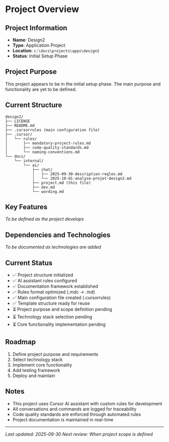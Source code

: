 # Project Overview

## Project Information
- **Name**: Design2
- **Type**: Application Project
- **Location**: `c:\docs\projects\apps\design2`
- **Status**: Initial Setup Phase

## Project Purpose
This project appears to be in the initial setup phase. The main purpose and functionality are yet to be defined.

## Current Structure
```
design2/
├── LICENSE
├── README.md
├── .cursorrules (main configuration file)
├── .cursor/
│   └── rules/
│       ├── mandatory-project-rules.md
│       ├── code-quality-standards.md
│       └── naming-conventions.md
└── docs/
    └── internal/
        └── ai/
            ├── chat/
            │   ├── 2025-09-30-description-regles.md
            │   └── 2025-10-01-analyse-projet-design2.md
            ├── project.md (this file)
            ├── dev.md
            └── wording.md
```

## Key Features
*To be defined as the project develops*

## Dependencies and Technologies
*To be documented as technologies are added*

## Current Status
- ✅ Project structure initialized
- ✅ AI assistant rules configured
- ✅ Documentation framework established
- ✅ Rules format optimized (.mdc → .md)
- ✅ Main configuration file created (.cursorrules)
- ✅ Template structure ready for reuse
- ⏳ Project purpose and scope definition pending
- ⏳ Technology stack selection pending
- ⏳ Core functionality implementation pending

## Roadmap
1. Define project purpose and requirements
2. Select technology stack
3. Implement core functionality
4. Add testing framework
5. Deploy and maintain

## Notes
- This project uses Cursor AI assistant with custom rules for development
- All conversations and commands are logged for traceability
- Code quality standards are enforced through automated rules
- Project documentation is maintained in real-time

---
*Last updated: 2025-09-30*
*Next review: When project scope is defined*

